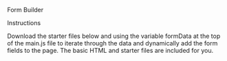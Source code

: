 Form Builder  

Instructions  

Download the starter files below and using the variable formData 
at the top of the main.js file to iterate through the data and 
dynamically add the form fields to the page.
The basic HTML and starter files are included for you.